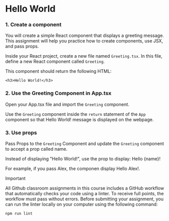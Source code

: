 # Hello World

### 1. Create a component
You will create a simple React component that displays a greeting message. This assignment will help you practice how to create components, use JSX, and pass props.

Inside your React project, create a new file named `Greeting.tsx`. In this file, define a new React component called `Greeting`.

This component should return the following HTML:
```
<h3>Hello World!</h3>
```
### 2. Use the Greeting Component in App.tsx
Open your App.tsx file and import the `Greeting` component.

Use the `Greeting` component inside the `return` statement of the `App` component so that Hello World! message is displayed on the webpage.

### 3. Use props

Pass Props to the `Greeting` Component and update the `Greeting` component to accept a prop called name.

Instead of displaying "Hello World!", use the prop to display: Hello {name}!

For example, if you pass Alex, the componen display Hello Alex!.


> [!IMPORTANT]
> All Github classroom assignments in this course includes a GitHub workflow that automatically checks your code using a linter. To receive full points, the workflow must pass without errors.
> Before submitting your assignment, you can run the linter locally on your computer using the following command:
> ```
> npm run lint
> ```
